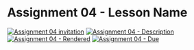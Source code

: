 # Assignment 04 - Lesson Name

[![Assignment 04 invitation](https://img.shields.io/badge/Assignment04-Repository-blue?style=for-the-badge&logo=open%20badges)](https://classroom.github.com/a/frFBMRDR)
[![Assignment 04 - Description](https://img.shields.io/badge/Assignment04-Description-blue?style=for-the-badge&logo=open%20badges)](https://wellesley-bisc195.github.io/assignments/Assignment04)
[![Assignment 04 - Rendered](https://img.shields.io/badge/04-Script-blue?style=for-the-badge&logo=open%20badges)](https://wellesley-bisc195.github.io/assignments/assignment04/#assignment04_code)
[![Assignment 04 - Due](https://img.shields.io/badge/Due-6%2F18%2F2021-orange?style=for-the-badge&logo=open%20badges)](https://wellesley-bisc195.github.io/assignments/Assignment04)

